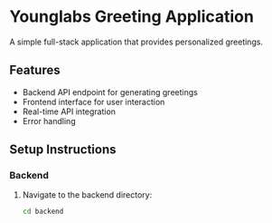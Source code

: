 # Younglabs Greeting Application

A simple full-stack application that provides personalized greetings.

## Features

- Backend API endpoint for generating greetings
- Frontend interface for user interaction
- Real-time API integration
- Error handling

## Setup Instructions

### Backend
1. Navigate to the backend directory:
   ```bash
   cd backend